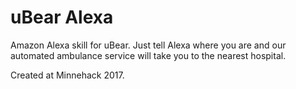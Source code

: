 # uBear Alexa
Amazon Alexa skill for uBear. Just tell Alexa where you are and our automated ambulance service will take you to the nearest hospital. 

Created at Minnehack 2017.

